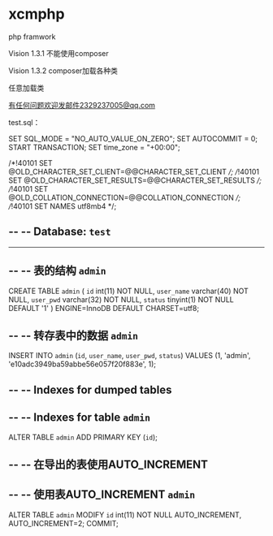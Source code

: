 # xcmphp
php framwork

Vision 1.3.1
不能使用composer

Vision 1.3.2
composer加载各种类

任意加载类

有任何问题欢迎发邮件2329237005@qq.com

test.sql：

SET SQL_MODE = "NO_AUTO_VALUE_ON_ZERO";
SET AUTOCOMMIT = 0;
START TRANSACTION;
SET time_zone = "+00:00";


/*!40101 SET @OLD_CHARACTER_SET_CLIENT=@@CHARACTER_SET_CLIENT */;
/*!40101 SET @OLD_CHARACTER_SET_RESULTS=@@CHARACTER_SET_RESULTS */;
/*!40101 SET @OLD_COLLATION_CONNECTION=@@COLLATION_CONNECTION */;
/*!40101 SET NAMES utf8mb4 */;

--
-- Database: `test`
--

-- --------------------------------------------------------

--
-- 表的结构 `admin`
--

CREATE TABLE `admin` (
  `id` int(11) NOT NULL,
  `user_name` varchar(40) NOT NULL,
  `user_pwd` varchar(32) NOT NULL,
  `status` tinyint(1) NOT NULL DEFAULT '1'
) ENGINE=InnoDB DEFAULT CHARSET=utf8;

--
-- 转存表中的数据 `admin`
--

INSERT INTO `admin` (`id`, `user_name`, `user_pwd`, `status`) VALUES
(1, 'admin', 'e10adc3949ba59abbe56e057f20f883e', 1);

--
-- Indexes for dumped tables
--

--
-- Indexes for table `admin`
--
ALTER TABLE `admin`
  ADD PRIMARY KEY (`id`);

--
-- 在导出的表使用AUTO_INCREMENT
--

--
-- 使用表AUTO_INCREMENT `admin`
--
ALTER TABLE `admin`
  MODIFY `id` int(11) NOT NULL AUTO_INCREMENT, AUTO_INCREMENT=2;
COMMIT;

